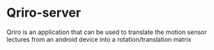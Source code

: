 Qriro-server
============

Qriro is an application that can be used to translate the motion sensor lectures from an android device into a rotation/translation matrix 
